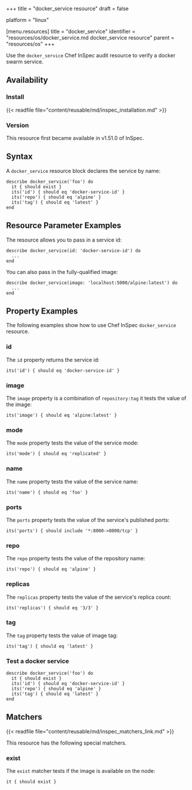 +++
title = "docker_service resource"
draft = false

platform = "linux"

[menu.resources]
    title = "docker_service"
    identifier = "resources/os/docker_service.md docker_service resource"
    parent = "resources/os"
+++

Use the `docker_service` Chef InSpec audit resource to verify a docker swarm service.

## Availability

### Install

{{< readfile file="content/reusable/md/inspec_installation.md" >}}

### Version

This resource first became available in v1.51.0 of InSpec.

## Syntax

A `docker_service` resource block declares the service by name:

    describe docker_service('foo') do
      it { should exist }
      its('id') { should eq 'docker-service-id' }
      its('repo') { should eq 'alpine' }
      its('tag') { should eq 'latest' }
    end

## Resource Parameter Examples

The resource allows you to pass in a service id:

    describe docker_service(id: 'docker-service-id') do
      ...
    end

You can also pass in the fully-qualified image:

    describe docker_service(image: 'localhost:5000/alpine:latest') do
      ...
    end

## Property Examples

The following examples show how to use Chef InSpec `docker_service` resource.

### id

The `id` property returns the service id:

    its('id') { should eq 'docker-service-id' }

### image

The `image` property is a combination of `repository:tag` it tests the value of the image:

    its('image') { should eq 'alpine:latest' }

### mode

The `mode` property tests the value of the service mode:

    its('mode') { should eq 'replicated' }

### name

The `name` property tests the value of the service name:

    its('name') { should eq 'foo' }

### ports

The `ports` property tests the value of the service's published ports:

    its('ports') { should include '*:8000->8000/tcp' }

### repo

The `repo` property tests the value of the repository name:

    its('repo') { should eq 'alpine' }

### replicas

The `replicas` property tests the value of the service's replica count:

    its('replicas') { should eq '3/3' }

### tag

The `tag` property tests the value of image tag:

    its('tag') { should eq 'latest' }

### Test a docker service

    describe docker_service('foo') do
      it { should exist }
      its('id') { should eq 'docker-service-id' }
      its('repo') { should eq 'alpine' }
      its('tag') { should eq 'latest' }
    end

## Matchers

{{< readfile file="content/reusable/md/inspec_matchers_link.md" >}}

This resource has the following special matchers.

### exist

The `exist` matcher tests if the image is available on the node:

    it { should exist }

